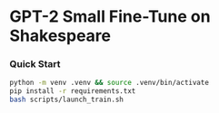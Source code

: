 # GPT-2 Small Fine-Tune on Shakespeare

### Quick Start
```bash
python -m venv .venv && source .venv/bin/activate
pip install -r requirements.txt
bash scripts/launch_train.sh
